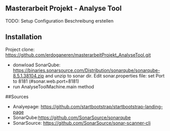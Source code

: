 ## Masterarbeit Projekt - Analyse Tool 
TODO: Setup Configuration Beschreibung erstellen

## Installation
Project clone: https://github.com/erdoganeren/masterarbeitProjekt_AnalyseTool.git
* donwload SonarQube: https://binaries.sonarsource.com/Distribution/sonarqube/sonarqube-8.5.1.38104.zip and unzip to sonar dir. Edit sonar.properties file: set Port to 8181 (#sonar.web.port=8181)
* run AnalyseToolMachine.main method

##Sources
* Analyepage: https://github.com/startbootstrap/startbootstrap-landing-page
* SonarQube:https://github.com/SonarSource/sonarqube
* SonarSource: https://github.com/SonarSource/sonar-scanner-cli

